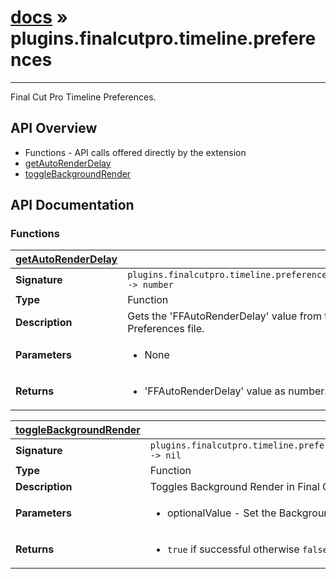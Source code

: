 # [docs](index.md) » plugins.finalcutpro.timeline.preferences
---

Final Cut Pro Timeline Preferences.

## API Overview
* Functions - API calls offered directly by the extension
 * [getAutoRenderDelay](#getAutoRenderDelay)
 * [toggleBackgroundRender](#toggleBackgroundRender)

## API Documentation

### Functions

| [getAutoRenderDelay](#getAutoRenderDelay)         |                                                                                     |
| --------------------------------------------|-------------------------------------------------------------------------------------|
| **Signature**                               | `plugins.finalcutpro.timeline.preferences.getAutoRenderDelay() -> number`                                                                    |
| **Type**                                    | Function                                                                     |
| **Description**                             | Gets the 'FFAutoRenderDelay' value from the Final Cut Pro Preferences file.                                                                     |
| **Parameters**                              | <ul><li>None</li></ul> |
| **Returns**                                 | <ul><li>'FFAutoRenderDelay' value as number.</li></ul>          |

| [toggleBackgroundRender](#toggleBackgroundRender)         |                                                                                     |
| --------------------------------------------|-------------------------------------------------------------------------------------|
| **Signature**                               | `plugins.finalcutpro.timeline.preferences.toggleBackgroundRender(optionalValue) -> nil`                                                                    |
| **Type**                                    | Function                                                                     |
| **Description**                             | Toggles Background Render in Final Cut Pro.                                                                     |
| **Parameters**                              | <ul><li>optionalValue - Set the Background Render to `true` or `false`</li></ul> |
| **Returns**                                 | <ul><li>`true` if successful otherwise `false`</li></ul>          |

